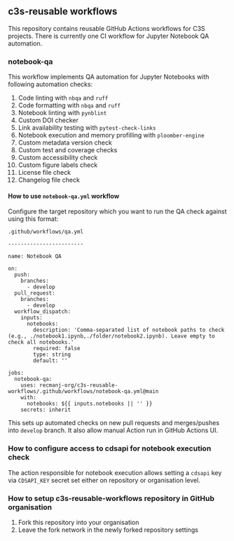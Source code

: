 ## c3s-reusable workflows

This repository contains reusable GitHub Actions workflows for C3S projects. There is currently one CI workflow for Jupyter Notebook QA automation.


### notebook-qa

This workflow implements QA automation for Jupyter Notebooks with following automation checks:

1. Code linting with `nbqa` and `ruff`
2. Code formatting with `nbqa` and `ruff`
3. Notebook linting with `pynblint`
4. Custom DOI checker
5. Link availability testing with `pytest-check-links`
6. Notebook execution and memory profilling with `ploomber-engine`
7. Custom metadata version check
8. Custom test and coverage checks
9. Custom accessibility check
10. Custom figure labels check
11. License file check
12. Changelog file check

#### How to use `notebook-qa.yml` workflow

Configure the target repository which you want to run the QA check against using this format:

```
.github/workflows/qa.yml

------------------------

name: Notebook QA

on:
  push:
    branches:
      - develop
  pull_request:
    branches:
      - develop
  workflow_dispatch:
    inputs:
      notebooks:
        description: 'Comma-separated list of notebook paths to check (e.g., ./notebook1.ipynb,./folder/notebook2.ipynb). Leave empty to check all notebooks.'
        required: false
        type: string
        default: ''

jobs:
  notebook-qa:
    uses: recmanj-org/c3s-reusable-workflows/.github/workflows/notebook-qa.yml@main
    with:
      notebooks: ${{ inputs.notebooks || '' }}
    secrets: inherit
```

This sets up automated checks on new pull requests and merges/pushes into `develop` branch. It also allow manual Action run in GitHub Actions UI.


### How to configure access to cdsapi for notebook execution check

The action responsible for notebook execution allows setting a `cdsapi` key via `CDSAPI_KEY` secret set either on repository or organisation level.


### How to setup c3s-reusable-workflows repository in GitHub organisation

1. Fork this repository into your organisation
2. Leave the fork network in the newly forked repository settings
